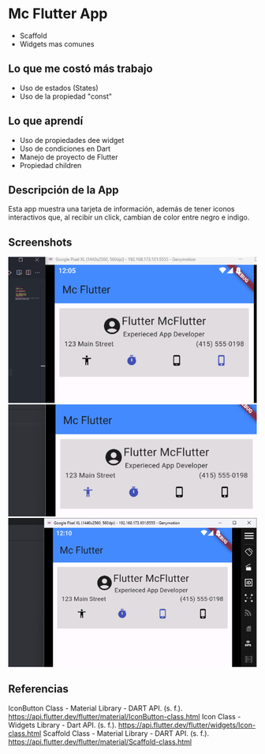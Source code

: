 # Mc Flutter App

- Scaffold
- Widgets mas comunes

## Lo que me costó más trabajo
- Uso de estados (States)
- Uso de la propiedad "const"

## Lo que aprendí
- Uso de propiedades dee widget
- Uso de condiciones en Dart
- Manejo de proyecto de Flutter
- Propiedad children

## Descripción de la App
Esta app muestra una tarjeta de información, además de tener iconos interactivos que, al recibir un click,
cambian de color entre negro e indigo.

## Screenshots
![IMG1](image1.png)
![IMG2](image2.png)
![IMG3](image3.png)

## Referencias
IconButton Class - Material Library - DART API. (s. f.). https://api.flutter.dev/flutter/material/IconButton-class.html
Icon Class - Widgets Library - Dart API. (s. f.). https://api.flutter.dev/flutter/widgets/Icon-class.html
Scaffold Class - Material Library - DART API. (s. f.). https://api.flutter.dev/flutter/material/Scaffold-class.html
